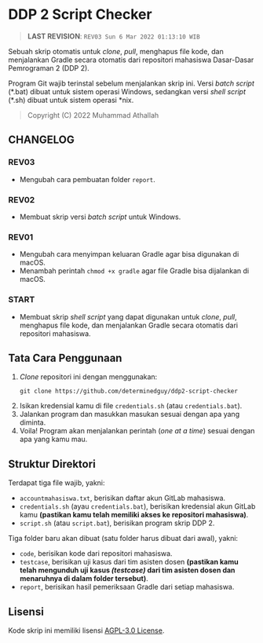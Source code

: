 # DDP 2 Script Checker

> **LAST REVISION**: `REV03 Sun 6 Mar 2022 01:13:10 WIB`

Sebuah skrip otomatis untuk _clone_, _pull_, menghapus file kode, dan menjalankan Gradle secara otomatis dari repositori mahasiswa Dasar-Dasar Pemrograman 2 (DDP 2).

Program Git wajib terinstal sebelum menjalankan skrip ini. Versi _batch script_ (\*.bat) dibuat untuk sistem operasi Windows, sedangkan versi _shell script_ (\*.sh) dibuat untuk sistem operasi *nix.

> Copyright (C) 2022 Muhammad Athallah

## CHANGELOG

### REV03
- Mengubah cara pembuatan folder `report`.

### REV02
- Membuat skrip versi _batch script_ untuk Windows.

### REV01
- Mengubah cara menyimpan keluaran Gradle agar bisa digunakan di macOS.
- Menambah perintah `chmod +x gradle` agar file Gradle bisa dijalankan di macOS.

### START
- Membuat skrip _shell script_ yang dapat digunakan untuk _clone_, _pull_, menghapus file kode, dan menjalankan Gradle secara otomatis dari repositori mahasiswa.

## Tata Cara Penggunaan

1. _Clone_ repositori ini dengan menggunakan:<br>
    ```
    git clone https://github.com/determinedguy/ddp2-script-checker
    ```
2. Isikan kredensial kamu di file `credentials.sh` (atau `credentials.bat`).
3. Jalankan program dan masukkan masukan sesuai dengan apa yang diminta.
4. Voila! Program akan menjalankan perintah (_one at a time_) sesuai dengan apa yang kamu mau.

## Struktur Direktori

Terdapat tiga file wajib, yakni:
- `accountmahasiswa.txt`, berisikan daftar akun GitLab mahasiswa.
- `credentials.sh` (ayau `credentials.bat`), berisikan kredensial akun GitLab kamu **(pastikan kamu telah memiliki akses ke repositori mahasiswa)**.
- `script.sh` (atau `script.bat`), berisikan program skrip DDP 2.

Tiga folder baru akan dibuat (satu folder harus dibuat dari awal), yakni:
- `code`, berisikan kode dari repositori mahasiswa.
- `testcase`, berisikan uji kasus dari tim asisten dosen **(pastikan kamu telah mengunduh uji kasus _(testcase)_ dari tim asisten dosen dan menaruhnya di dalam folder tersebut)**.
- `report`, berisikan hasil pemeriksaan Gradle dari setiap mahasiswa.

## Lisensi

Kode skrip ini memiliki lisensi [AGPL-3.0 License](LICENSE).
 
